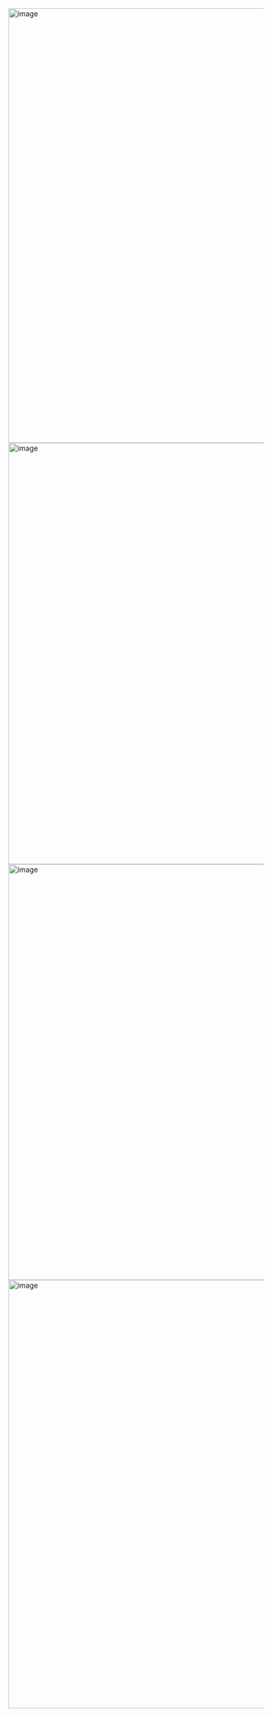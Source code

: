 
<img width="858" alt="image" src="https://user-images.githubusercontent.com/35987583/178137521-8d17b57f-a5b4-40dc-b899-7f82d2bb1658.png">

<img width="832" alt="image" src="https://user-images.githubusercontent.com/35987583/178137526-b0ce6c85-066f-454f-a743-39255742c679.png">


<img width="821" alt="image" src="https://user-images.githubusercontent.com/35987583/178137534-46077728-af16-49e3-8960-8073f3f14def.png">
<img width="846" alt="image" src="https://user-images.githubusercontent.com/35987583/178137537-ee58d8e8-78d3-48a2-a96c-af217013e3ab.png">
